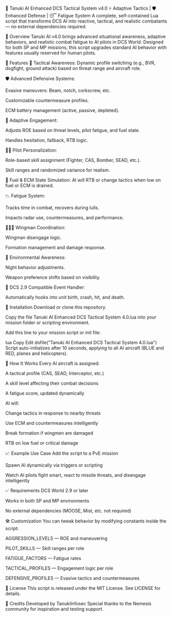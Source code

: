 🧠 Tanuki AI Enhanced DCS Tactical System v4.0
⚡ Adaptive Tactics | 🛡️ Enhanced Defense | 😴 Fatigue System
A complete, self-contained Lua script that transforms DCS AI into reactive, tactical, and realistic combatants — no external dependencies required.

📜 Overview
Tanuki AI v4.0 brings advanced situational awareness, adaptive behaviors, and realistic combat fatigue to AI pilots in DCS World. Designed for both SP and MP missions, this script upgrades standard AI behavior with features usually reserved for human pilots.

🚀 Features
🎯 Tactical Awareness: Dynamic profile switching (e.g., BVR, dogfight, ground attack) based on threat range and aircraft role.

🛡️ Advanced Defensive Systems:

Evasive maneuvers: Beam, notch, corkscrew, etc.

Customizable countermeasure profiles.

ECM battery management (active, passive, depleted).

🔀 Adaptive Engagement:

Adjusts ROE based on threat levels, pilot fatigue, and fuel state.

Handles hesitation, fallback, RTB logic.

👨‍✈️ Pilot Personalization:

Role-based skill assignment (Fighter, CAS, Bomber, SEAD, etc.).

Skill ranges and randomized variance for realism.

🪫 Fuel & ECM State Simulation:
AI will RTB or change tactics when low on fuel or ECM is drained.

📉 Fatigue System:

Tracks time in combat, recovers during lulls.

Impacts radar use, countermeasures, and performance.

🧑‍🤝‍🧑 Wingman Coordination:

Wingman disengage logic.

Formation management and damage response.

🌙 Environmental Awareness:

Night behavior adjustments.

Weapon preference shifts based on visibility.

📡 DCS 2.9 Compatible Event Handler:

Automatically hooks into unit birth, crash, hit, and death.

📂 Installation
Download or clone this repository.

Copy the file Tanuki AI Enhanced DCS Tactical System 4.0.lua into your mission folder or scripting environment.

Add this line to your mission script or init file:

lua
Copy
Edit
dofile("Tanuki AI Enhanced DCS Tactical System 4.0.lua")
Script auto-initializes after 10 seconds, applying to all AI aircraft (BLUE and RED, planes and helicopters).

🧠 How It Works
Every AI aircraft is assigned:

A tactical profile (CAS, SEAD, Interceptor, etc.)

A skill level affecting their combat decisions

A fatigue score, updated dynamically

AI will:

Change tactics in response to nearby threats

Use ECM and countermeasures intelligently

Break formation if wingmen are damaged

RTB on low fuel or critical damage

📈 Example Use Case
Add the script to a PvE mission

Spawn AI dynamically via triggers or scripting

Watch AI pilots fight smart, react to missile threats, and disengage intelligently

✅ Requirements
DCS World 2.9 or later

Works in both SP and MP environments

No external dependencies (MOOSE, Mist, etc. not required)

🛠️ Customization
You can tweak behavior by modifying constants inside the script:

AGGRESSION_LEVELS — ROE and maneuvering

PILOT_SKILLS — Skill ranges per role

FATIGUE_FACTORS — Fatigue rates

TACTICAL_PROFILES — Engagement logic per role

DEFENSIVE_PROFILES — Evasive tactics and countermeasures

📜 License
This script is released under the MIT License. See LICENSE for details.

🙏 Credits
Developed by TanukiInfosec
Special thanks to the Nemesis community for inspiration and testing support.
